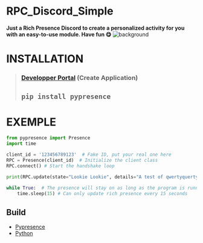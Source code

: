 # __RPC_Discord_Simple__

**Just a Rich Presence Discord to create a personalized activity for you with an easy-to-use module. Have fun 😋**
![background](https://cdn.discordapp.com/attachments/1047918302841798718/1059953539067158538/image.png)

# __INSTALLATION__
>### [Developper Portal](https://discord.com/developers/applications/) (Create Application)
>## ```pip install pypresence```


# EXEMPLE
```py
from pypresence import Presence
import time

client_id = '123456789123'  # Fake ID, put your real one here
RPC = Presence(client_id)  # Initialize the client class
RPC.connect() # Start the handshake loop

print(RPC.update(state="Lookie Lookie", details="A test of qwertyquerty's Python Discord RPC wrapper, pypresence!"))  # Set the presence

while True:  # The presence will stay on as long as the program is running
    time.sleep(15) # Can only update rich presence every 15 seconds
```

## __Build__
* [Pypresence](https://pypi.org/project/pypresence/)
* [Python](https://www.python.org/)

